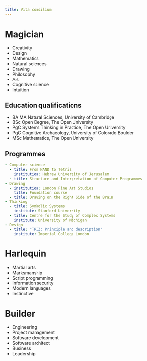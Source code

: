 ```yaml
---
title: Vita consilium
---
```


# Magician

* Creativity
* Design
* Mathematics
* Natural sciences
* Drawing
* Philosophy
* Art
* Cognitive science
* Intuition

## Education qualifications

* BA MA Natural Sciences, University of Cambridge
* BSc Open Degree, The Open University
* PgC Systems Thinking in Practice, The Open University
* PgC Cognitive Archaeology, University of Colorado Boulder
* MSc Mathematics, The Open University

## Programmes

```yml
- Computer science
  - title: From NAND to Tetris
    institution: Hebrew University of Jerusalem
  - title: Structure and Interpretation of Computer Programmes
- Drawing
  - institution: London Fine Art Studios
    title: Foundation course
  - title: Drawing on the Right Side of the Brain
- Thinking
  - title: Symbolic Systems
    institute: Stanford University
  - title: Centre for the Study of Complex Systems
    institute: University of Michigan
- Design
  - title: "TRIZ: Principle and description"
    institute: Imperial College London
```

# Harlequin

* Martial arts
* Marksmanship
* Script programming
* Information security
* Modern languages
* Instinctive

# Builder

* Engineering
* Project management
* Software development
* Software architect
* Business
* Leadership
